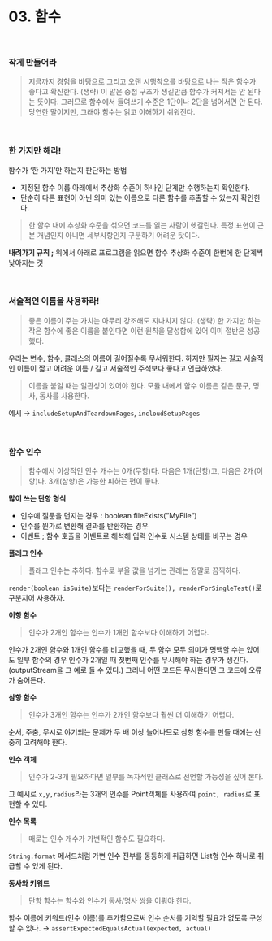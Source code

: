 # 03. 함수
<br/>

### 작게 만들어라

> 지금까지 경험을 바탕으로 그리고 오랜 시행착오를 바탕으로 나는 작은 함수가 좋다고 확신한다. (생략) 이 말은 중첩 구조가 생길만큼 함수가 커져서는 안 된다는 뜻이다. 그러므로 함수에서 들여쓰기 수준은 1단이나 2단을 넘어서면 안 된다. 당연한 말이지만, 그래야 함수는 읽고 이해하기 쉬워진다.
> 

<br/>

### 한 가지만 해라!

함수가 ‘한 가지’만 하는지 판단하는 방법

- 지정된 함수 이름 아래에서 추상화 수준이 하나인 단계만 수행하는지 확인한다.
- 단순히 다른 표현이 아닌 의미 있는 이름으로 다른 함수를 추출할 수 있는지 확인한다.

> 한 함수 내에 추상화 수준을 섞으면 코드를 읽는 사람이 헷갈린다. 특정 표현이 근본 개념인지 아니면 세부사항인지 구분하기 어려운 탓이다.

**내려가기 규칙 ;** 위에서 아래로 프로그램을 읽으면 함수 추상화 수준이 한번에 한 단계씩 낮아지는 것
>

<br/>

### 서술적인 이름을 사용하라!

> 좋은 이름이 주는 가치는 아무리 강조해도 지나치지 않다. (생략) 한 가지만 하는 작은 함수에 좋은 이름을 붙인다면 이런 원칙을 달성함에 있어 이미 절반은 성공했다.
> 

우리는 변수, 함수, 클래스의 이름이 길어질수록 무서워한다. 하지만 필자는 길고 서술적인 이름이 짧고 어려운 이름 / 길고 서술적인 주석보다 좋다고 언급하였다. 

> 이름을 붙일 때는 일관성이 있어야 한다. 모듈 내에서 함수 이름은 같은 문구, 명사, 동사를 사용한다.
> 

예시 → `includeSetupAndTeardownPages`, `incloudSetupPages`

<br/>

### 함수 인수

> 함수에서 이상적인 인수 개수는 0개(무항)다. 다음은 1개(단항)고, 다음은 2개(이항)다. 3개(삼항)은 가능한 피하는 편이 좋다.
> 

**많이 쓰는 단항 형식**

- 인수에 질문을 던지는 경우 : boolean fileExists(”MyFile”)
- 인수를 뭔가로 변환해 결과를 반환하는 경우
- 이벤트 ; 함수 호출을 이벤트로 해석해 입력 인수로 시스템 상태를 바꾸는 경우

**플래그 인수**

> 플래그 인수는 추하다. 함수로 부울 값을 넘기는 관례는 정말로 끔찍하다.
> 

`render(boolean isSuite)`보다는 `renderForSuite(), renderForSingleTest()`로 구분지어 사용하자.

**이항 함수**

> 인수가 2개인 함수는 인수가 1개인 함수보다 이해하기 어렵다.
> 

인수가 2개인 함수와 1개인 함수를 비교했을 때, 두 함수 모두 의미가 명백할 수는 있어도 일부 함수의 경우 인수가 2개일 때 첫번째 인수를 무시해야 하는 경우가 생긴다. (outputStream을 그 예로 들 수 있다.) 그러나 어떤 코드든 무시한다면 그 코드에 오류가 숨어든다.

**삼항 함수**

> 인수가 3개인 함수는 인수가 2개인 함수보다 훨씬 더 이해하기 어렵다.
> 

순서, 주춤, 무시로 야기되는 문제가 두 배 이상 늘어나므로 삼항 함수를 만들 때에는 신중히 고려해야 한다.

**인수 객체**

> 인수가 2-3개 필요하다면 일부를 독자적인 클래스로 선언할 가능성을 짚어 본다.
> 

그 예시로 `x,y,radius`라는 3개의 인수를 Point객체를 사용하여 `point, radius`로 표현할 수 있다.

**인수 목록**

> 때로는 인수 개수가 가변적인 함수도 필요하다.
> 

`String.format` 메서드처럼 가변 인수 전부를 동등하게 취급하면 List형 인수 하나로 취급할 수 있게 된다.

**동사와 키워드**

> 단항 함수는 함수와 인수가 동사/명사 쌍을 이뤄야 한다.
> 

함수 이름에 키워드(인수 이름)를 추가함으로써 인수 순서를 기억할 필요가 없도록 구성할 수 있다. → `assertExpectedEqualsActual(expected, actual)`
